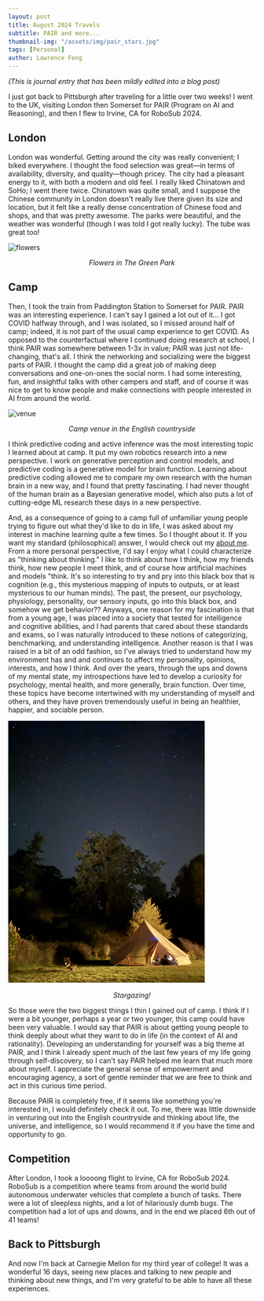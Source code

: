 ```yaml
---
layout: post
title: August 2024 Travels
subtitle: PAIR and more...
thumbnail-img: "/assets/img/pair_stars.jpg"
tags: [Personal]
author: Lawrence Feng
---
```

*(This is journal entry that has been mildly edited into a blog post)*

I just got back to Pittsburgh after traveling for a little over two weeks! I went to the UK, visiting London then Somerset for PAIR (Program on AI and Reasoning), and then I flew to Irvine, CA for RoboSub 2024.

## London

London was wonderful. Getting around the city was really convenient; I biked everywhere. I thought the food selection was great—in terms of availability, diversity, and quality—though pricey. The city had a pleasant energy to it, with both a modern and old feel. I really liked Chinatown and SoHo; I went there twice. Chinatown was quite small, and I suppose the Chinese community in London doesn't really live there given its size and location, but it felt like a really dense concentration of Chinese food and shops, and that was pretty awesome. The parks were beautiful, and the weather was wonderful (though I was told I got really lucky). The tube was great too!

<img src="/assets/img/london_flowers.png" alt="flowers" width="400" class="center"/>
<p style="text-align: center;"><em>Flowers in The Green Park</em></p>

## Camp

Then, I took the train from Paddington Station to Somerset for PAIR. PAIR was an interesting experience. I can't say I gained a lot out of it… I got COVID halfway through, and I was isolated, so I missed around half of camp; indeed, it is not part of the usual camp experience to get COVID. As opposed to the counterfactual where I continued doing research at school, I think PAIR was somewhere between 1-3x in value; PAIR was just not life-changing, that's all. I think the networking and socializing were the biggest parts of PAIR. I thought the camp did a great job of making deep conversations and one-on-ones the social norm. I had some interesting, fun, and insightful talks with other campers and staff, and of course it was nice to get to know people and make connections with people interested in AI from around the world.

<img src="/assets/img/pair_venue.png" alt="venue" width="400" class="center"/>
<p style="text-align: center;"><em>Camp venue in the English countryside</em></p>

I think predictive coding and active inference was the most interesting topic I learned about at camp. It put my own robotics research into a new perspective. I work on generative perception and control models, and predictive coding is a generative model for brain function. Learning about predictive coding allowed me to compare my own research with the human brain in a new way, and I found that pretty fascinating. I had never thought of the human brain as a Bayesian generative model, which also puts a lot of cutting-edge ML research these days in a new perspective.

And, as a consequence of going to a camp full of unfamiliar young people trying to figure out what they'd like to do in life, I was asked about my interest in machine learning quite a few times. So I thought about it. If you want my standard (philosophical) answer, I would check out my [about me](https://lawrencefeng17.github.io/aboutme/). From a more personal perspective, I'd say I enjoy what I could characterize as "thinking about thinking." I like to think about how I think, how my friends think, how new people I meet think, and of course how artificial machines and models "think. It's so interesting to try and pry into this black box that is cognition (e.g., this mysterious mapping of inputs to outputs, or at least mysterious to our human minds). The past, the present, our psychology, physiology, personality, our sensory inputs, go into this black box, and somehow we get behavior?? Anyways, one reason for my fascination is that from a young age, I was placed into a society that tested for intelligence and cognitive abilities, and I had parents that cared about these standards and exams, so I was naturally introduced to these notions of categorizing, benchmarking, and understanding intelligence. Another reason is that I was raised in a bit of an odd fashion, so I've always tried to understand how my environment has and and continues to affect my personality, opinions, interests, and how I think. And over the years, through the ups and downs of my mental state, my introspections have led to develop a curiosity for psychology, mental health, and more generally, brain function. Over time, these topics have become intertwined with my understanding of myself and others, and they have proven tremendously useful in being an healthier, happier, and sociable person. 

<img src="/assets/img/pair_tent.jpg" alt="tent" width="400" class="center"/>
<p style="text-align: center;"><em>Stargazing!</em></p>

So those were the two biggest things I thin I gained out of camp. I think if I were a bit younger, perhaps a year or two younger, this camp could have been very valuable. I would say that PAIR is about getting young people to think deeply about what they want to do in life (in the context of AI and rationality). Developing an understanding for yourself was a big theme at PAIR, and I think I already spent much of the last few years of my life going through self-discovery, so I can't say PAIR helped me learn that much more about myself. I appreciate the general sense of empowerment and encouraging agency, a sort of gentle reminder that we are free to think and act in this curious time period.

Because PAIR is completely free, if it seems like something you're interested in, I would definitely check it out. To me, there was little downside in venturing out into the English countryside and thinking about life, the universe, and intelligence, so I would recommend it if you have the time and opportunity to go.

## Competition

After London, I took a loooong flight to Irvine, CA for RoboSub 2024. RoboSub is a competition where teams from around the world build autonomous underwater vehicles that complete a bunch of tasks. There were a lot of sleepless nights, and a lot of hilariously dumb bugs. The competition had a lot of ups and downs, and in the end we placed 6th out of 41 teams!

## Back to Pittsburgh

And now I'm back at Carnegie Mellon for my third year of college! It was a wonderful 16 days, seeing new places and talking to new people and thinking about new things, and I'm very grateful to be able to have all these experiences.
